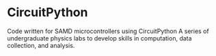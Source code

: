 # CircuitPython
Code written for SAMD microcontrollers using CircuitPython
A series of undergraduate physics labs to develop skills in computation, data collection, and analysis.
